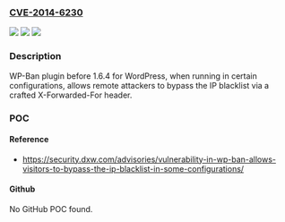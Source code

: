 ### [CVE-2014-6230](https://cve.mitre.org/cgi-bin/cvename.cgi?name=CVE-2014-6230)
![](https://img.shields.io/static/v1?label=Product&message=n%2Fa&color=blue)
![](https://img.shields.io/static/v1?label=Version&message=n%2Fa&color=blue)
![](https://img.shields.io/static/v1?label=Vulnerability&message=n%2Fa&color=brighgreen)

### Description

WP-Ban plugin before 1.6.4 for WordPress, when running in certain configurations, allows remote attackers to bypass the IP blacklist via a crafted X-Forwarded-For header.

### POC

#### Reference
- https://security.dxw.com/advisories/vulnerability-in-wp-ban-allows-visitors-to-bypass-the-ip-blacklist-in-some-configurations/

#### Github
No GitHub POC found.

